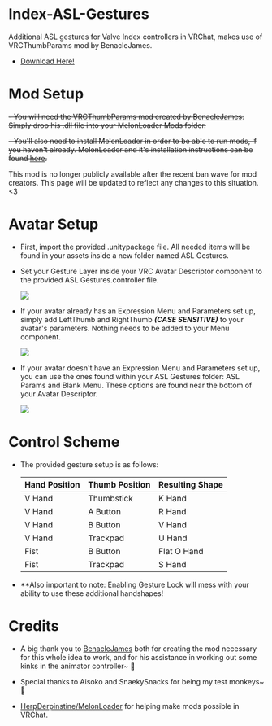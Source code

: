 # Index-ASL-Gestures
Additional ASL gestures for Valve Index controllers in VRChat, makes use of VRCThumbParams mod by BenacleJames.

 - [Download Here!](https://github.com/shrine-priestess/Index-ASL-Gestures/releases/download/1.5/ASL_Gestures1.5.unitypackage)

# Mod Setup
~~- You will need the [VRCThumbParams](https://github.com/benaclejames/VRCThumbParams) mod created by [BenacleJames](https://github.com/benaclejames). Simply drop his .dll file into your MelonLoader Mods folder.~~

~~- You'll also need to install MelonLoader in order to be able to run mods, if you haven't already. MelonLoader and it's installation instructions can be found [here](https://github.com/HerpDerpinstine/MelonLoader).~~

This mod is no longer publicly available after the recent ban wave for mod creators. This page will be updated to reflect any changes to this situation. <3

# Avatar Setup
 - First, import the provided .unitypackage file. All needed items will be found in your assets inside a new folder named ASL Gestures.
 
 - Set your Gesture Layer inside your VRC Avatar Descriptor component to the provided ASL Gestures.controller file.
 
   ![](https://i.imgur.com/T735Zxj.png)

 - If your avatar already has an Expression Menu and Parameters set up, simply add LeftThumb and RightThumb ***(CASE SENSITIVE)*** to your avatar's parameters. Nothing needs to be added to your Menu component.
 
   ![](https://i.imgur.com/ZBCk191.png)

 - If your avatar doesn't have an Expression Menu and Parameters set up, you can use the ones found within your ASL Gestures folder: ASL Params and Blank Menu. These options are found near the bottom of your Avatar Descriptor.
 
   ![](https://i.imgur.com/aOI2UuW.png)


# Control Scheme
 - The provided gesture setup is as follows:

   | Hand Position | Thumb Position | Resulting Shape
   | ------------- | -------------- | --------------- |
   | V Hand        | Thumbstick     | K Hand          |
   | V Hand        | A Button       | R Hand          |
   | V Hand        | B Button       | V Hand          |
   | V Hand        | Trackpad       | U Hand          |
   | Fist          | B Button       | Flat O Hand     |
   | Fist          | Trackpad       | S Hand          |

 - **Also important to note: Enabling Gesture Lock will mess with your ability to use these additional handshapes!

# Credits
 - A big thank you to [BenacleJames](https://github.com/benaclejames) both for creating the mod necessary for this whole idea to work, and for his assistance in working out some kinks in the animator controller~ 💜
 
  - Special thanks to Aisoko and SnaekySnacks for being my test monkeys~ 🖤

 - [HerpDerpinstine/MelonLoader](https://github.com/HerpDerpinstine/MelonLoader) for helping make mods possible in VRChat.
